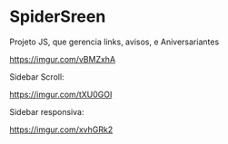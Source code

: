 # SpiderSreen
Projeto JS, que gerencia links, avisos, e Aniversariantes

https://imgur.com/vBMZxhA


Sidebar Scroll:

https://imgur.com/tXU0GOI


Sidebar responsiva:

https://imgur.com/xvhGRk2
